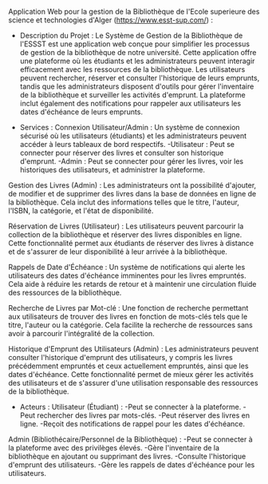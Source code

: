 Application Web pour la gestion de la Bibliothèque de l'Ecole superieure des science et technologies d'Alger (https://www.esst-sup.com/) :

- Description du Projet :
Le Système de Gestion de la Bibliothèque de l'ESSST est une application web conçue pour simplifier les processus de gestion de la bibliothèque de notre université. Cette application offre une plateforme où les étudiants et les administrateurs peuvent interagir efficacement avec les ressources de la bibliothèque. Les utilisateurs peuvent rechercher, réserver et consulter l'historique de leurs emprunts, tandis que les administrateurs disposent d'outils pour gérer l'inventaire de la bibliothèque et surveiller les activités d'emprunt. La plateforme inclut également des notifications pour rappeler aux utilisateurs les dates d'échéance de leurs emprunts.

- Services :
Connexion Utilisateur/Admin :
Un système de connexion sécurisé où les utilisateurs (étudiants) et les administrateurs peuvent accéder à leurs tableaux de bord respectifs.
-Utilisateur : Peut se connecter pour réserver des livres et consulter son historique d'emprunt.
-Admin : Peut se connecter pour gérer les livres, voir les historiques des utilisateurs, et administrer la plateforme.

Gestion des Livres (Admin) :
Les administrateurs ont la possibilité d'ajouter, de modifier et de supprimer des livres dans la base de données en ligne de la bibliothèque. Cela inclut des informations telles que le titre, l'auteur, l'ISBN, la catégorie, et l'état de disponibilité.

Réservation de Livres (Utilisateur) :
Les utilisateurs peuvent parcourir la collection de la bibliothèque et réserver des livres disponibles en ligne. Cette fonctionnalité permet aux étudiants de réserver des livres à distance et de s'assurer de leur disponibilité à leur arrivée à la bibliothèque.

Rappels de Date d'Échéance :
Un système de notifications qui alerte les utilisateurs des dates d'échéance imminentes pour les livres empruntés. Cela aide à réduire les retards de retour et à maintenir une circulation fluide des ressources de la bibliothèque.

Recherche de Livres par Mot-clé :
Une fonction de recherche permettant aux utilisateurs de trouver des livres en fonction de mots-clés tels que le titre, l'auteur ou la catégorie. Cela facilite la recherche de ressources sans avoir à parcourir l'intégralité de la collection.

Historique d'Emprunt des Utilisateurs (Admin) :
Les administrateurs peuvent consulter l'historique d'emprunt des utilisateurs, y compris les livres précédemment empruntés et ceux actuellement empruntés, ainsi que les dates d'échéance. Cette fonctionnalité permet de mieux gérer les activités des utilisateurs et de s'assurer d'une utilisation responsable des ressources de la bibliothèque.

- Acteurs :
Utilisateur (Étudiant) :
-Peut se connecter à la plateforme.
-Peut rechercher des livres par mots-clés.
-Peut réserver des livres en ligne.
-Reçoit des notifications de rappel pour les dates d'échéance.

Admin (Bibliothécaire/Personnel de la Bibliothèque) :
-Peut se connecter à la plateforme avec des privilèges élevés.
-Gère l'inventaire de la bibliothèque en ajoutant ou supprimant des livres.
-Consulte l'historique d'emprunt des utilisateurs.
-Gère les rappels de dates d'échéance pour les utilisateurs.

